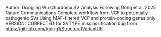 Author: Dongjing Wu
Chordoma SV Analysis Following Gong et al. 2025 Nature Communications
Complete workflow from VCF to potentially pathogenic SVs
Using MAF-filtered VCF and protein-coding genes only
VERSION: CORRECTED for SVTYPE misclassification bug from https://github.com/tgong1/StructuralVariantUtil


